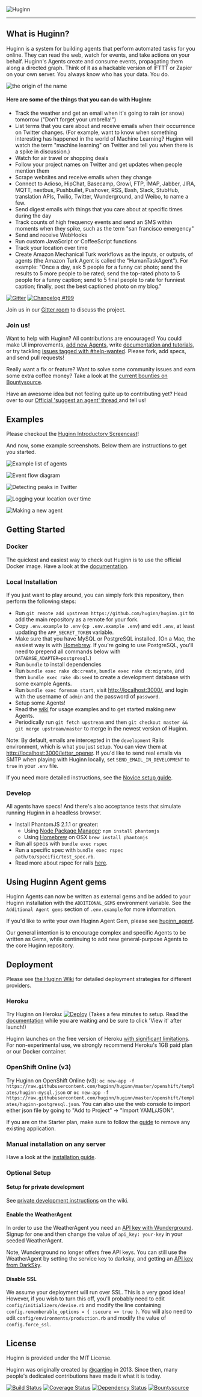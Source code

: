 ![Huginn](https://raw.github.com/huginn/huginn/master/media/huginn-logo.png "Your agents are standing by.")

-----

## What is Huginn?

Huginn is a system for building agents that perform automated tasks for you online.  They can read the web, watch for events, and take actions on your behalf.  Huginn's Agents create and consume events, propagating them along a directed graph.  Think of it as a hackable version of IFTTT or Zapier on your own server.  You always know who has your data.  You do.

![the origin of the name](https://raw.githubusercontent.com/huginn/huginn/master/doc/imgs/the-name.png)

#### Here are some of the things that you can do with Huginn:

* Track the weather and get an email when it's going to rain (or snow) tomorrow ("Don't forget your umbrella!")
* List terms that you care about and receive emails when their occurrence on Twitter changes.  (For example, want to know when something interesting has happened in the world of Machine Learning?  Huginn will watch the term "machine learning" on Twitter and tell you when there is a spike in discussion.)
* Watch for air travel or shopping deals
* Follow your project names on Twitter and get updates when people mention them
* Scrape websites and receive emails when they change
* Connect to Adioso, HipChat, Basecamp, Growl, FTP, IMAP, Jabber, JIRA, MQTT, nextbus, Pushbullet, Pushover, RSS, Bash, Slack, StubHub, translation APIs, Twilio, Twitter, Wunderground, and Weibo, to name a few.
* Send digest emails with things that you care about at specific times during the day
* Track counts of high frequency events and send an SMS within moments when they spike, such as the term "san francisco emergency"
* Send and receive WebHooks
* Run custom JavaScript or CoffeeScript functions
* Track your location over time
* Create Amazon Mechanical Turk workflows as the inputs, or outputs, of agents (the Amazon Turk Agent is called the "HumanTaskAgent"). For example: "Once a day, ask 5 people for a funny cat photo; send the results to 5 more people to be rated; send the top-rated photo to 5 people for a funny caption; send to 5 final people to rate for funniest caption; finally, post the best captioned photo on my blog."

[![Gitter](https://badges.gitter.im/Join%20Chat.svg)](https://gitter.im/huginn/huginn?utm_source=badge&utm_medium=badge&utm_campaign=pr-badge&utm_content=badge) [![Changelog #199](https://img.shields.io/badge/changelog-%23199-lightgrey.svg)](https://changelog.com/199)

Join us in our [Gitter room](https://gitter.im/huginn/huginn) to discuss the project.

### Join us!

Want to help with Huginn?  All contributions are encouraged!  You could make UI improvements, [add new Agents](https://github.com/huginn/huginn/wiki/Creating-a-new-agent), write [documentation and tutorials](https://github.com/huginn/huginn/wiki), or try tackling [issues tagged with #help-wanted](https://github.com/huginn/huginn/issues?direction=desc&labels=help-wanted&page=1&sort=created&state=open).  Please fork, add specs, and send pull requests!

Really want a fix or feature? Want to solve some community issues and earn some extra coffee money? Take a look at the [current bounties on Bountysource](https://www.bountysource.com/trackers/282580-huginn).

Have an awesome idea but not feeling quite up to contributing yet? Head over to our [Official 'suggest an agent' thread ](https://github.com/huginn/huginn/issues/353) and tell us!

## Examples

Please checkout the [Huginn Introductory Screencast](http://vimeo.com/61976251)!

And now, some example screenshots.  Below them are instructions to get you started.

![Example list of agents](https://raw.githubusercontent.com/huginn/huginn/master/doc/imgs/your-agents.png)

![Event flow diagram](https://raw.githubusercontent.com/huginn/huginn/master/doc/imgs/diagram.png)

![Detecting peaks in Twitter](https://raw.githubusercontent.com/huginn/huginn/master/doc/imgs/peaks.png)

![Logging your location over time](https://raw.githubusercontent.com/huginn/huginn/master/doc/imgs/my-locations.png)

![Making a new agent](https://raw.githubusercontent.com/huginn/huginn/master/doc/imgs/new-agent.png)

## Getting Started

### Docker

The quickest and easiest way to check out Huginn is to use the official Docker image. Have a look at the [documentation](https://github.com/huginn/huginn/blob/master/doc/docker/install.md).

### Local Installation

If you just want to play around, you can simply fork this repository, then perform the following steps:

* Run `git remote add upstream https://github.com/huginn/huginn.git` to add the main repository as a remote for your fork.
* Copy `.env.example` to `.env` (`cp .env.example .env`) and edit `.env`, at least updating the `APP_SECRET_TOKEN` variable.
* Make sure that you have MySQL or PostgreSQL installed. (On a Mac, the easiest way is with [Homebrew](http://brew.sh/). If you're going to use PostgreSQL, you'll need to prepend all commands below with `DATABASE_ADAPTER=postgresql`.)
* Run `bundle` to install dependencies
* Run `bundle exec rake db:create`, `bundle exec rake db:migrate`, and then `bundle exec rake db:seed` to create a development database with some example Agents.
* Run `bundle exec foreman start`, visit [http://localhost:3000/][localhost], and login with the username of `admin` and the password of `password`.
* Setup some Agents!
* Read the [wiki][wiki] for usage examples and to get started making new Agents.
* Periodically run `git fetch upstream` and then `git checkout master && git merge upstream/master` to merge in the newest version of Huginn.

Note: By default, emails are intercepted in the `development` Rails environment, which is what you just setup.  You can view
them at [http://localhost:3000/letter_opener](http://localhost:3000/letter_opener). If you'd like to send real emails via SMTP when playing
with Huginn locally, set `SEND_EMAIL_IN_DEVELOPMENT` to `true` in your `.env` file.

If you need more detailed instructions, see the [Novice setup guide][novice-setup-guide].

[localhost]: http://localhost:3000/
[wiki]: https://github.com/huginn/huginn/wiki
[novice-setup-guide]: https://github.com/huginn/huginn/wiki/Novice-setup-guide

### Develop

All agents have specs! And there's also acceptance tests that simulate running Huginn in a headless browser.

* Install PhantomJS 2.1.1 or greater:
  * Using [Node Package Manager](https://www.npmjs.com/): `npm install phantomjs`
  * Using [Homebrew](http://brew.sh/) on OSX `brew install phantomjs`
* Run all specs with `bundle exec rspec`
* Run a specific spec with `bundle exec rspec path/to/specific/test_spec.rb`.
* Read more about rspec for rails [here](https://github.com/rspec/rspec-rails).

## Using Huginn Agent gems

Huginn Agents can now be written as external gems and be added to your Huginn installation with the `ADDITIONAL_GEMS` environment variable. See the `Additional Agent gems` section of `.env.example` for more information.

If you'd like to write your own Huginn Agent Gem, please see [huginn_agent](https://github.com/huginn/huginn_agent).

Our general intention is to encourage complex and specific Agents to be written as Gems, while continuing to add new general-purpose Agents to the core Huginn repository.

## Deployment

Please see [the Huginn Wiki](https://github.com/huginn/huginn/wiki#deploying-huginn) for detailed deployment strategies for different providers.

### Heroku

Try Huginn on Heroku: [![Deploy](https://www.herokucdn.com/deploy/button.png)](https://heroku.com/deploy) (Takes a few minutes to setup. Read the [documentation](https://github.com/huginn/huginn/blob/master/doc/heroku/install.md) while you are waiting and be sure to click 'View it' after launch!)

Huginn launches on the free version of Heroku [with significant limitations](https://github.com/huginn/huginn/blob/master/doc/heroku/install.md). For non-experimental use, we strongly recommend Heroku's 1GB paid plan or our Docker container.

### OpenShift Online (v3)

Try Huginn on OpenShift Online (v3): `oc new-app -f https://raw.githubusercontent.com/huginn/huginn/master/openshift/templates/huginn-mysql.json` or `oc new-app -f https://raw.githubusercontent.com/huginn/huginn/master/openshift/templates/huginn-postgresql.json`. You can also use the web console to import either json file by going to "Add to Project" -> "Import YAML/JSON".

If you are on the Starter plan, make sure to follow the [guide](https://docs.openshift.com/online/getting_started/beyond_the_basics.html#btb-creating-a-new-application-from-source-code) to remove any existing application.

### Manual installation on any server

Have a look at the [installation guide](https://github.com/huginn/huginn/blob/master/doc/manual/README.md).

### Optional Setup

#### Setup for private development

See [private development instructions](https://github.com/huginn/huginn/wiki/Private-development-instructions) on the wiki.

#### Enable the WeatherAgent

In order to use the WeatherAgent you need an [API key with Wunderground](http://www.wunderground.com/weather/api/). Signup for one and then change the value of `api_key: your-key` in your seeded WeatherAgent.

Note, Wunderground no longer offers free API keys. You can still use the WeatherAgent by setting the service key to darksky, and getting an [API key from DarkSky](https://darksky.net/dev).

#### Disable SSL

We assume your deployment will run over SSL. This is a very good idea! However, if you wish to turn this off, you'll probably need to edit `config/initializers/devise.rb` and modify the line containing `config.rememberable_options = { :secure => true }`.  You will also need to edit `config/environments/production.rb` and modify the value of `config.force_ssl`.

## License

Huginn is provided under the MIT License.

Huginn was originally created by [@cantino](https://github.com/cantino) in 2013. Since then, many people's dedicated contributions have made it what it is today.

[![Build Status](https://travis-ci.org/huginn/huginn.svg)](https://travis-ci.org/huginn/huginn) [![Coverage Status](https://coveralls.io/repos/huginn/huginn/badge.svg)](https://coveralls.io/r/huginn/huginn) [![Dependency Status](https://gemnasium.com/huginn/huginn.svg)](https://gemnasium.com/huginn/huginn) [![Bountysource](https://www.bountysource.com/badge/tracker?tracker_id=282580)](https://www.bountysource.com/trackers/282580-huginn?utm_source=282580&utm_medium=shield&utm_campaign=TRACKER_BADGE)

